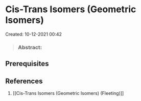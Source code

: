 # Cis-Trans Isomers (Geometric Isomers)
Created: 10-12-2021 00:42

> ### **Abstract:**

## Prerequisites

## References
1. [[Cis-Trans Isomers (Geometric Isomers) (Fleeting)]]